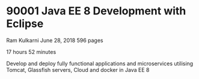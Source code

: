 # 90001 Java EE 8 Development with Eclipse

Ram Kulkarni
June 28, 2018
596 pages

17 hours 52 minutes

Develop and deploy fully functional applications and microservices utilising Tomcat, Glassfish servers, Cloud and docker in Java EE 8
